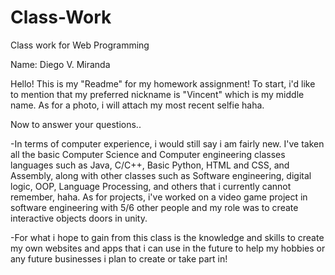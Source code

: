 # Class-Work
Class work for Web Programming

Name: Diego V. Miranda

Hello! This is my "Readme" for my homework assignment!
To start, i'd like to mention that my
preferred nickname is "Vincent" which is my
middle name. As for a photo, i will attach my
most recent selfie haha.

Now to answer your questions..

-In terms of computer experience, i would still say i am
fairly new. I've taken all the basic Computer Science and Computer engineering classes
languages such as Java, C/C++, Basic Python, HTML and CSS, and Assembly, along with other
classes such as Software engineering, digital logic, OOP, Language Processing, and others that i currently
cannot remember, haha. As for projects, i've worked on a video game project in software engineering with 5/6 other people
and my role was to create interactive objects doors in unity.

-For what i hope to gain from this class is the knowledge and skills to create my
own websites and apps that i can use in the future to help my hobbies or any
future businesses i plan to create or take part in! 
